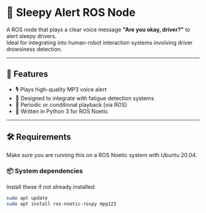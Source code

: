 # 🛑 Sleepy Alert ROS Node

A ROS node that plays a clear voice message **"Are you okay, driver?"** to alert sleepy drivers.  
Ideal for integrating into human-robot interaction systems involving driver drowsiness detection.

---

## 🚗 Features

- 🎙️ Plays high-quality MP3 voice alert
- 🧠 Designed to integrate with fatigue detection systems
- 🔁 Periodic or conditional playback (via ROS)
- 🐍 Written in Python 3 for ROS Noetic

---

## 🛠 Requirements

Make sure you are running this on a ROS Noetic system with Ubuntu 20.04.

### 📦 System dependencies

Install these if not already installed:

```bash
sudo apt update
sudo apt install ros-noetic-rospy mpg123
